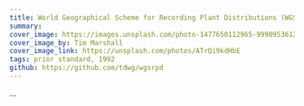 ```yaml
---
title: World Geographical Scheme for Recording Plant Distributions (WGSRPD)
summary: 
cover_image: https://images.unsplash.com/photo-1477650112965-999095361212
cover_image_by: Tim Marshall
cover_image_link: https://unsplash.com/photos/ATrQi9kdHbE
tags: prior standard, 1992
github: https://github.com/tdwg/wgsrpd
---
```


...

